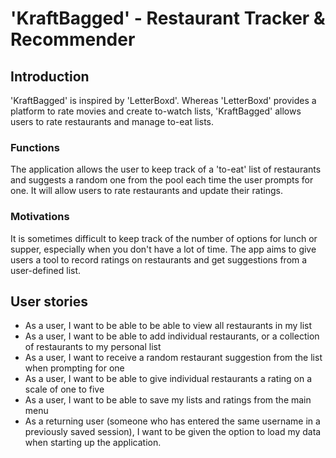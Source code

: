 # 'KraftBagged' - Restaurant Tracker & Recommender

## Introduction

'KraftBagged' is inspired by 'LetterBoxd'. Whereas 'LetterBoxd' provides a platform to rate movies and create to-watch lists, 'KraftBagged' allows users to rate restaurants and manage to-eat lists. 

### Functions
The application allows the user to keep track of a 'to-eat' list of restaurants and suggests a random one from the pool each time the user prompts for one. It will allow users to rate restaurants and update their ratings. 

### Motivations
It is sometimes difficult to keep track of the number of options for lunch or supper, especially when you don't have a lot of time. The app aims to give users a tool to record ratings on restaurants and get suggestions from a user-defined list. 

## User stories

- As a user, I want to be able to be able to view all restaurants in my list
- As a user, I want to be able to add individual restaurants, or a collection of restaurants to my personal list
- As a user, I want to receive a random restaurant suggestion from the list when prompting for one
- As a user, I want to be able to give individual restaurants a rating on a scale of one to five
- As a user, I want to be able to save my lists and ratings from the main menu
- As a returning user (someone who has entered the same username in a previously saved session), I want to be given the option to load my data when starting up the application. 